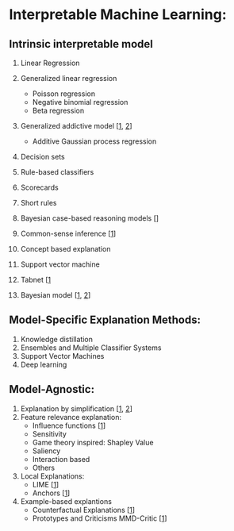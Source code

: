 # Interpretable Machine Learning:
## Intrinsic interpretable model
1. Linear Regression
2. Generalized linear regression
	- Poisson regression
	- Negative binomial regression
  	- Beta regression
    	
3. Generalized addictive model [[1](https://arxiv.org/pdf/1810.09092.pdf), 
				[2](http://people.dbmi.columbia.edu/noemie/papers/15kdd.pdf)]
	-  Additive Gaussian process regression
4. Decision sets 
5. Rule-based classifiers 
6. Scorecards
7. Short rules 
8. Bayesian case-based reasoning models []
9. Common-sense inference [[1](https://arxiv.org/pdf/1511.06426.pdf)]
10. Concept based explanation
12. Support vector machine
13. Tabnet [[1](https://arxiv.org/pdf/1908.07442.pdf)
14. Bayesian model [[1](https://arxiv.org/pdf/1511.01644.pdf),
			[2](https://arxiv.org/pdf/1503.01161.pdf)]

## Model-Specific Explanation Methods:
1. Knowledge distillation
2. Ensembles and Multiple Classifier Systems
3. Support Vector Machines
4. Deep learning

## Model-Agnostic:
1. Explanation by simplification [[1](https://arxiv.org/abs/1706.09773), 
				  [2](https://arxiv.org/abs/1710.06169)]
2. Feature relevance explanation:
	* Influence functions [[1](https://arxiv.org/pdf/1703.04730.pdf)]
	* Sensitivity
	* Game theory inspired: Shapley Value 
	* Saliency
	* Interaction based
	* Others
3. Local Explanations:
	* LIME [[1](https://arxiv.org/abs/1602.04938)]
	* Anchors [[1](https://www.aaai.org/ocs/index.php/AAAI/AAAI18/paper/view/16982/15850)]
4. Example-based explantions
	* Counterfactual Explanations [[1](https://arxiv.org/ftp/arxiv/papers/1711/1711.00399.pdf)]
	* Prototypes and Criticisms MMD-Critic [[1](https://papers.nips.cc/paper/6300-examples-are-not-enough-learn-to-criticize-criticism-for-interpretability.pdf)]
	


